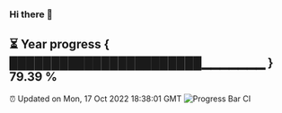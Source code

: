 ### Hi there 👋
⏳ Year progress { ███████████████████████▁▁▁▁▁▁▁ } 79.39 %
---
⏰ Updated on Mon, 17 Oct 2022 18:38:01 GMT
![Progress Bar CI](https://github.com/liununu/liununu/workflows/Progress%20Bar%20CI/badge.svg)
